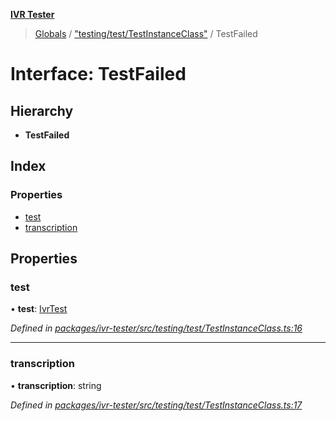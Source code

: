 **[IVR Tester](../README.md)**

> [Globals](../README.md) / ["testing/test/TestInstanceClass"](../modules/_testing_test_testinstanceclass_.md) / TestFailed

# Interface: TestFailed

## Hierarchy

* **TestFailed**

## Index

### Properties

* [test](_testing_test_testinstanceclass_.testfailed.md#test)
* [transcription](_testing_test_testinstanceclass_.testfailed.md#transcription)

## Properties

### test

•  **test**: [IvrTest](_testing_test_ivrtest_.ivrtest.md)

*Defined in [packages/ivr-tester/src/testing/test/TestInstanceClass.ts:16](https://github.com/SketchingDev/ivr-tester/blob/2e93db6/packages/ivr-tester/src/testing/test/TestInstanceClass.ts#L16)*

___

### transcription

•  **transcription**: string

*Defined in [packages/ivr-tester/src/testing/test/TestInstanceClass.ts:17](https://github.com/SketchingDev/ivr-tester/blob/2e93db6/packages/ivr-tester/src/testing/test/TestInstanceClass.ts#L17)*
